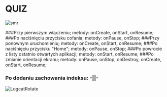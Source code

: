 # QUIZ 

![smr](https://user-images.githubusercontent.com/96374042/196056237-2f725946-a6de-4def-9e56-7f0cbfe4a11a.gif)


###Przy pierwszym włączeniu; metody: onCreate, onStart, onResume;
###Po naciśnięciu przycisku cofania; metody: onPause, onStop;
###Przy ponownym uruchomieniu; metody: onCreate, onStart, onResume;
###Po naciśnięciu przycisku "Home"; metody: onPause, onStop;
###Po powrocie z listy ostatnio otwartych aplikacji; metody: onStart, onResume;
###Po zmianie orientacji ekranu; metody: onPause, onStop, onDestroy, onCreate, onStart, onResume;
###	Po dodaniu zachowania indeksu: -||-
  
  

![LogcatRotate](https://user-images.githubusercontent.com/96374042/196057464-6a3c7b82-2918-4c27-bff5-b8913bbb237d.png)
